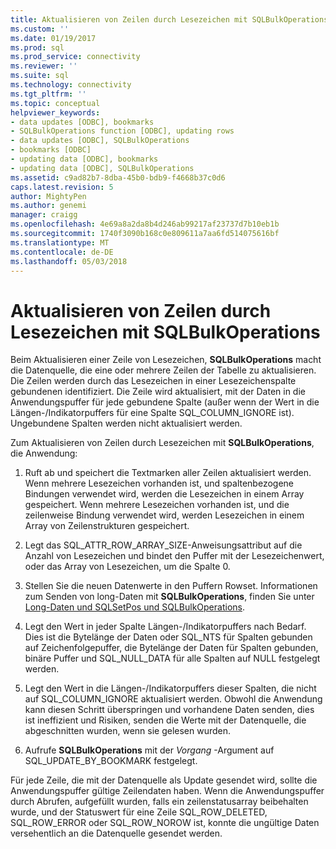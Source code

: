 ```yaml
---
title: Aktualisieren von Zeilen durch Lesezeichen mit SQLBulkOperations | Microsoft Docs
ms.custom: ''
ms.date: 01/19/2017
ms.prod: sql
ms.prod_service: connectivity
ms.reviewer: ''
ms.suite: sql
ms.technology: connectivity
ms.tgt_pltfrm: ''
ms.topic: conceptual
helpviewer_keywords:
- data updates [ODBC], bookmarks
- SQLBulkOperations function [ODBC], updating rows
- data updates [ODBC], SQLBulkOperations
- bookmarks [ODBC]
- updating data [ODBC], bookmarks
- updating data [ODBC], SQLBulkOperations
ms.assetid: c9ad82b7-8dba-45b0-bdb9-f4668b37c0d6
caps.latest.revision: 5
author: MightyPen
ms.author: genemi
manager: craigg
ms.openlocfilehash: 4e69a8a2da8b4d246ab99217af23737d7b10eb1b
ms.sourcegitcommit: 1740f3090b168c0e809611a7aa6fd514075616bf
ms.translationtype: MT
ms.contentlocale: de-DE
ms.lasthandoff: 05/03/2018
---
```

# <a name="updating-rows-by-bookmark-with-sqlbulkoperations"></a>Aktualisieren von Zeilen durch Lesezeichen mit SQLBulkOperations
Beim Aktualisieren einer Zeile von Lesezeichen, **SQLBulkOperations** macht die Datenquelle, die eine oder mehrere Zeilen der Tabelle zu aktualisieren. Die Zeilen werden durch das Lesezeichen in einer Lesezeichenspalte gebundenen identifiziert. Die Zeile wird aktualisiert, mit der Daten in die Anwendungspuffer für jede gebundene Spalte (außer wenn der Wert in die Längen-/Indikatorpuffers für eine Spalte SQL_COLUMN_IGNORE ist). Ungebundene Spalten werden nicht aktualisiert werden.  
  
 Zum Aktualisieren von Zeilen durch Lesezeichen mit **SQLBulkOperations**, die Anwendung:  
  
1.  Ruft ab und speichert die Textmarken aller Zeilen aktualisiert werden. Wenn mehrere Lesezeichen vorhanden ist, und spaltenbezogene Bindungen verwendet wird, werden die Lesezeichen in einem Array gespeichert. Wenn mehrere Lesezeichen vorhanden ist, und die zeilenweise Bindung verwendet wird, werden Lesezeichen in einem Array von Zeilenstrukturen gespeichert.  
  
2.  Legt das SQL_ATTR_ROW_ARRAY_SIZE-Anweisungsattribut auf die Anzahl von Lesezeichen und bindet den Puffer mit der Lesezeichenwert, oder das Array von Lesezeichen, um die Spalte 0.  
  
3.  Stellen Sie die neuen Datenwerte in den Puffern Rowset. Informationen zum Senden von long-Daten mit **SQLBulkOperations**, finden Sie unter [Long-Daten und SQLSetPos und SQLBulkOperations](../../../odbc/reference/develop-app/long-data-and-sqlsetpos-and-sqlbulkoperations.md).  
  
4.  Legt den Wert in jeder Spalte Längen-/Indikatorpuffers nach Bedarf. Dies ist die Bytelänge der Daten oder SQL_NTS für Spalten gebunden auf Zeichenfolgepuffer, die Bytelänge der Daten für Spalten gebunden, binäre Puffer und SQL_NULL_DATA für alle Spalten auf NULL festgelegt werden.  
  
5.  Legt den Wert in die Längen-/Indikatorpuffers dieser Spalten, die nicht auf SQL_COLUMN_IGNORE aktualisiert werden. Obwohl die Anwendung kann diesen Schritt überspringen und vorhandene Daten senden, dies ist ineffizient und Risiken, senden die Werte mit der Datenquelle, die abgeschnitten wurden, wenn sie gelesen wurden.  
  
6.  Aufrufe **SQLBulkOperations** mit der *Vorgang* -Argument auf SQL_UPDATE_BY_BOOKMARK festgelegt.  
  
 Für jede Zeile, die mit der Datenquelle als Update gesendet wird, sollte die Anwendungspuffer gültige Zeilendaten haben. Wenn die Anwendungspuffer durch Abrufen, aufgefüllt wurden, falls ein zeilenstatusarray beibehalten wurde, und der Statuswert für eine Zeile SQL_ROW_DELETED, SQL_ROW_ERROR oder SQL_ROW_NOROW ist, konnte die ungültige Daten versehentlich an die Datenquelle gesendet werden.
